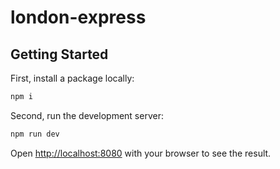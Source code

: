 # london-express

## Getting Started

First, install a package locally:

```bash
npm i
```

Second, run the development server:

```bash
npm run dev
```

Open [http://localhost:8080](http://localhost:8080) with your browser to see the result.
